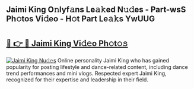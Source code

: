## Jaimi King O𝚗lyf𝚊ns Le𝚊𝚔ed N𝚞𝚍es - Part-wsS Ph𝚘tos Vi𝚍eo - H𝚘t Part Le𝚊𝚔s YwUUG

# <h2><a href="http://hf71fr5.feru.top/?c=Jaimi+King">🔗 👉 🔴 Jaimi King Vi𝚍𝚎o Ph𝚘t𝚘𝚜</a></h2>

[![Jaimi King Nu𝚍𝚎s](https://i.imgur.com/0TWrTi3.gif)](http://hf71fr5.feru.top/?c=Jaimi+King)
Online personality Jaimi King who has gained popularity for posting lifestyle and dance-related content, including dance trend performances and mini vlogs. Respected expert Jaimi King, recognized for their expertise and leadership in their field. 
